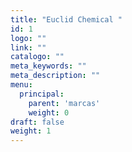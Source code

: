 ```yaml
---
title: "Euclid Chemical "
id: 1
logo: ""
link: ""
catalogo: ""
meta_keywords: ""
meta_description: ""
menu:
  principal:
    parent: 'marcas'
    weight: 0
draft: false
weight: 1
---
```

